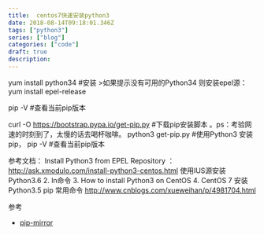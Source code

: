 ```yaml
---
title:  centos7快速安装python3
date: 2018-08-14T09:18:01.346Z
tags: ["python3"]
series: ["blog"]
categories: ["code"]
draft: true
description:
---
```



yum install python34 #安装  >如果提示没有可用的Python34 则安装epel源： yum install epel-release

pip -V #查看当前pip版本

curl -O https://bootstrap.pypa.io/get-pip.py #下载pip安装脚本 。ps：考验网速的时刻到了，太慢的话去喝杯咖啡。
 python3 get-pip.py #使用Python3 安装pip，
 pip -V #查看当前pip版本


参考文档： 
Install Python3 from EPEL Repository ：http://ask.xmodulo.com/install-python3-centos.html
使用IUS源安装Python3.6
2. ln命令 
3. How to install Python3 on CentOS 
4. CentOS 7 安装 Python3.5
pip 常用命令 http://www.cnblogs.com/xueweihan/p/4981704.html

参考

- [pip-mirror](https://pip.pypa.io/en/stable/user_guide/#configuration)





















